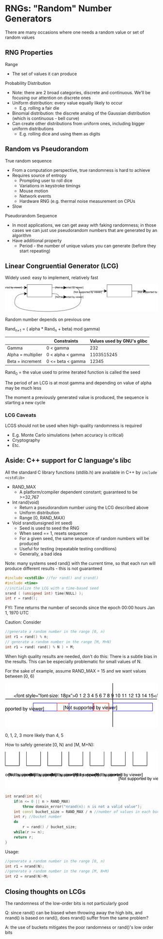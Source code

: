 # RNGs: "Random" Number Generators

There are many occasions where one needs a random value or set of random values

## RNG Properties

Range

* The set of values it can produce
  
Probability Distribution

* Note: there are 2 broad categories, discrete and continuous. We'll be focusing our attention on discrete ones
* Uniform distribution: every value equally likely to occur
  * E.g. rolling a fair die
* Binomial distribution: the discrete analog of the Gaussian distribution (which is continuous - bell curve)
* Can create other distributions from uniform ones, including bigger uniform distributions
  * E.g. rolling dice and using them as digits

## Random vs Pseudorandom
  
True random sequence

* From a computation perspective, true randomness is hard to achieve
* Requires source of entropy
  * Prompting user to roll dice
  * Variations in keystroke timings
  * Mouse motion
  * Network events
  * Hardware RNG (e.g. thermal noise measurement on CPUs
* Slow
  
Pseudorandom Sequence

* In most applications, we can get away with faking randomness; in those cases we can just use pseudorandom numbers that are generated by an algorithm
* Have additional property
  * Period - the number of unique values you can generate (before they start repeating)
  
## Linear Congruential Generator (LCG)

Widely used: easy to implement, relatively fast

![](../images/linear_congruential_generator.svg)

Random number depends on previous one

Rand<sub>n+1</sub> = ( alpha * Rand<sub>n</sub> + beta) mod gamma)

|                    | Constraints       | Values used by GNU's glibc |
| ------------------ | ----------------- | -------------------------- |
| Gamma              | 0 < gamma         | 232                        |
| Alpha = multiplier | 0 < alpha < gamma | 1103515245                 |
| Beta = increment   | 0 <= beta < gamma | 12345                      |

Rand<sub>0</sub> = the value used to prime iterated function is called the seed

The period of an LCG is at most gamma and depending on value of alpha may be much less

The moment a previously generated value is produced, the sequence is starting a new cycle

### LCG Caveats

LCGS should not be used when high-quality randomness is required

* E.g. Monte Carlo simulations (when accuracy is critical)
* Cryptography
* Etc.
  
## Aside: C++ support for C language's libc

All the standard C library functions (stdlib.h) are available in C++ by `include <cstdlib>`

* RAND_MAX
  * A platform/compiler dependent constant; guaranteed to be >=32,767
* Int rand(void)
  * Return a pseudorandom number using the LCG described above
  * Uniform distribution
  * Range [0, RAND_MAX)
* Void srand(unsigned int seed)
  * Seed is used to seed the RNG
  * When seed == 1, resets sequence
  * For a given seed, the same sequence of random numbers will be produced
  * Useful for testing (repeatable testing conditions)
  * Generally, a bad idea

Note: many systems seed rand() with the current time, so that each run will produce different results - this is not guaranteed

```c++
#include <cstdlib> //for rand() and srand()
#include <time>
//initialize the LCG with a time-based seed
srand ( (unsigned int) time(NULL) );
int r = rand();
```

FYI: Time returns the number of seconds since the epoch 00:00 hours Jan 1, 1970 UTC

Caution: Consider

```c++
//generate a random number in the range [0, n)
int r1 = rand() % n;
// generate a random number in the range [M, M+N)
int r1 = rand( rand() % N ) + M;
```

When high quality results are needed, don't do this: There is a subtle bias in the results. This can be especially problematic for small values of N.

For the sake of example, assume RAND_MAX = 15 and we want values between [0, 6)

![](../images/rand_bias.svg)

0, 1, 2, 3 more likely than 4, 5

How to safely generate [0, N) and [M, M+N):

![](../images/rand_buckets.svg)

```c++
int nrand(int n){
    if(n <= 0 || n > RAND_MAX)
        throw domain_error("nrand(n): n is not a valid value");
    int const bucket_size = RAND_MAX / n //number of values in each bucket
    int r; //bucket number
    do
        r = rand() / bucket_size;
    while(r >= n);
    return r;
}
```

Usage:

```c++
//generate a random number in the range [0, n)
int r1 = nrand(N);
//generate a random number in the range [M, N+M)
int r2 = nrand(N)+M;
```

## Closing thoughts on LCGs

The randomness of the low-order bits is not particularly good

Q: since rand() can be biased when throwing away the high bits, and nrand() is based on rand(), does nrand() suffer from the same problem?

A: the use of buckets mitigates the poor randomness or rand()'s low order bits
